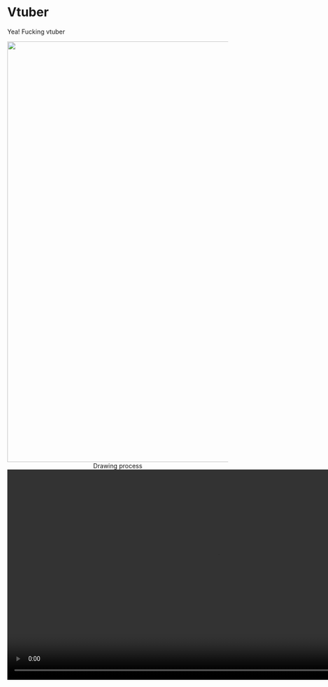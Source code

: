 # Vtuber
Yea! Fucking vtuber

<div align="center">
  <img src="https://user-images.githubusercontent.com/16532326/125159428-3b48ff00-e1b2-11eb-887d-97522dbfb476.png" width="960"/>
</div>


<div align="center">
  Drawing process
  
  <video src="https://user-images.githubusercontent.com/16532326/125163806-d9948f00-e1c9-11eb-8a25-132106ee93af.mp4" width="960" alt="drawing" mute="mute" autoplay="autoplay"/>
</div>

